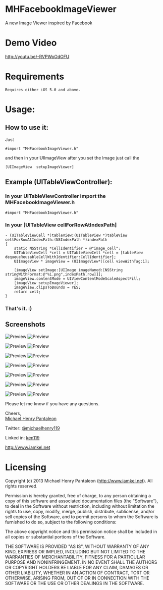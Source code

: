MHFacebookImageViewer
=======================

A new Image Viewer inspired by Facebook

# Demo Video

http://youtu.be/-RVPWoOdOFU

# Requirements
	
	Requires either iOS 5.0 and above.

# Usage:

## How to use it:
Just

	#import "MHFacebookImageViewer.h"  

and then in your UIImageView after you set the Image just call the 

	[UIImageView  setupImageViewer]



## Example (UITableViewController):

### In your UITableViewController import the MHFacebookImageViewer.h

	#import "MHFacebookImageViewer.h"
	
### In your [UITableView cellForRowAtIndexPath]

	- (UITableViewCell *)tableView:(UITableView *)tableView cellForRowAtIndexPath:(NSIndexPath *)indexPath
	{
	    static NSString *CellIdentifier = @"image_cell";
	    UITableViewCell *cell = UITableViewCell *cell = [tableView dequeueReusableCellWithIdentifier:CellIdentifier];
	    UIImageView * imageView = (UIImageView*)[cell viewWithTag:1];
	   
	    [imageView setImage:[UIImage imageNamed:[NSString stringWithFormat:@"%i.png",indexPath.row]]];
	    imageView.contentMode = UIViewContentModeScaleAspectFill;
	    [imageView setupImageViewer];
	    imageView.clipsToBounds = YES;
	    return cell;
	}

### That's it. :)


## Screenshots
![Preview](http://i1102.photobucket.com/albums/g447/michaelhenry119/IOS%20Controls/MHFacebookImageViewer/1_zps2d86ec06.png)  ![Preview](http://i1102.photobucket.com/albums/g447/michaelhenry119/IOS%20Controls/MHFacebookImageViewer/2_zps53fd2fb1.png)

![Preview](http://i1102.photobucket.com/albums/g447/michaelhenry119/IOS%20Controls/MHFacebookImageViewer/3_zps0d1e65d2.png)   ![Preview](http://i1102.photobucket.com/albums/g447/michaelhenry119/IOS%20Controls/MHFacebookImageViewer/4_zpsdc876860.png)

![Preview](http://i1102.photobucket.com/albums/g447/michaelhenry119/IOS%20Controls/MHFacebookImageViewer/5_zpsbe8b2b6b.png)   ![Preview](http://i1102.photobucket.com/albums/g447/michaelhenry119/IOS%20Controls/MHFacebookImageViewer/6_zps2835afae.png)

![Preview](http://i1102.photobucket.com/albums/g447/michaelhenry119/IOS%20Controls/MHFacebookImageViewer/7_zps0faffe44.png)   ![Preview](http://i1102.photobucket.com/albums/g447/michaelhenry119/IOS%20Controls/MHFacebookImageViewer/8_zps8b82eb8e.png)

![Preview](http://i1102.photobucket.com/albums/g447/michaelhenry119/IOS%20Controls/MHFacebookImageViewer/9_zpsefb88194.png)   ![Preview](http://i1102.photobucket.com/albums/g447/michaelhenry119/IOS%20Controls/MHFacebookImageViewer/10_zpsec7f3cf4.png)

![Preview](http://i1102.photobucket.com/albums/g447/michaelhenry119/IOS%20Controls/MHFacebookImageViewer/11_zps7149e94d.png)   ![Preview](http://i1102.photobucket.com/albums/g447/michaelhenry119/IOS%20Controls/MHFacebookImageViewer/12_zps23ef4456.png)

![Preview](http://i1102.photobucket.com/albums/g447/michaelhenry119/IOS%20Controls/MHFacebookImageViewer/13_zpsa4bdfd63.png)   ![Preview](http://i1102.photobucket.com/albums/g447/michaelhenry119/IOS%20Controls/MHFacebookImageViewer/14_zps8851fde7.png)


Please let me know if you have any questions. 

Cheers,  
[Michael Henry Pantaleon](http://www.iamkel.net)

Twitter: [@michaelhenry119](https://twitter.com/michaelhenry119)

Linked in: [ken119](http://ph.linkedin.com/in/ken119)

http://www.iamkel.net



# Licensing

Copyright (c) 2013 Michael Henry Pantaleon (http://www.iamkel.net). All rights reserved.

Permission is hereby granted, free of charge, to any person obtaining a copy of this software and associated documentation files (the "Software"), to deal in the Software without restriction, including without limitation the rights to use, copy, modify, merge, publish, distribute, sublicense, and/or sell copies of the Software, and to permit persons to whom the Software is furnished to do so, subject to the following conditions:

The above copyright notice and this permission notice shall be included in all copies or substantial portions of the Software.

THE SOFTWARE IS PROVIDED "AS IS", WITHOUT WARRANTY OF ANY KIND, EXPRESS OR IMPLIED, INCLUDING BUT NOT LIMITED TO THE WARRANTIES OF MERCHANTABILITY, FITNESS FOR A PARTICULAR PURPOSE AND NONINFRINGEMENT. IN NO EVENT SHALL THE AUTHORS OR COPYRIGHT HOLDERS BE LIABLE FOR ANY CLAIM, DAMAGES OR OTHER LIABILITY, WHETHER IN AN ACTION OF CONTRACT, TORT OR OTHERWISE, ARISING FROM, OUT OF OR IN CONNECTION WITH THE SOFTWARE OR THE USE OR OTHER DEALINGS IN THE SOFTWARE.